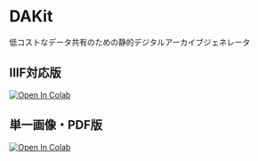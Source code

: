 # DAKit
低コストなデータ共有のための静的デジタルアーカイブジェネレータ

## IIIF対応版
[![Open In Colab](https://colab.research.google.com/assets/colab-badge.svg)](http://colab.research.google.com/github/utokyodh/dakit/blob/main/dakit_v1.ipynb)

## 単一画像・PDF版
[![Open In Colab](https://colab.research.google.com/assets/colab-badge.svg)](http://colab.research.google.com/github/utokyodh/dakit/blob/main/dakit_v1_single_image.ipynb)
